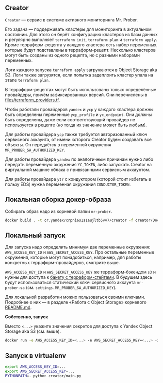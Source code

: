 ## Creator

`Creator` — сервис в системе активного мониторинга Mr. Prober.

Его задача — поддерживать кластеры для мониторинга в актуальном состоянии. Для этого он берёт конфигурацию кластеров из
базы данных и регулярно выполняет `terraform init`, `terraform plan` и `terraform apply`. 
Кроме терраформ-рецепта у каждого кластера есть набор переменных, которые будут подставлены в терраформ-рецепт. 
Несколько кластеров могут быть созданы из одного рецепта, но с разными наборами переменных.

Логи каждого запуска `terraform apply` загружаются в Object Storage aka S3.
Логи также загрузятся, если попытка задеплоить кластер упала на этапе `terraform plan`. 

В терраформ-рецептах могут быть использованы только определённые
провайдеры, причём зафиксированных версий. Они перечислены
в [files/terraform_providers.tf](files/terraform_providers.tf.json).

Чтобы работали провайдеров `yandex` и `ycp` у каждого кластера должны быть
определены переменные `ycp_profile` и `yc_endpoint`. Они должны быть определены,
даже если соответствующий провайдер не используется в рецепте
(но тогда их значение может быть любым).

Для работы провайдера `ycp` также требуется авторизованный ключ
сервисного аккаунта, от имени которого Creator будем создавать все
объекты. Он передаётся в переменной окружения `MR_PROBER_SA_AUTHORIZED_KEY`.

Для работы провайдера `yandex` по аналогичным причинам нужно либо 
передать переменную окружения `YC_TOKEN`, либо запускать Creator на виртуальной
машине облака с привязанными сервисным аккаунтом. 

Для работы провайдера `ytr` с кондуктором (которой стоит избегать
в пользу EDS) нужна переменная окружения `CONDUCTOR_TOKEN`.

## Локальная сборка докер-образа

Собирать образ надо из корневой папки `mr-prober`.

```bash
docker build . -t cr.yandex/crpni6s1s1aujltb5vv7/creator -f creator/Dockerfile
```

## Локальный запуск

Для запуска надо определить минимум две переменные окружения: 
`AWS_ACCESS_KEY_ID` и `AWS_SECRET_ACCESS_KEY`.
Про остальные переменные окружения, которые могут понадобиться, например,
для работы конкретных терраформ-провайдеров, смотрите выше.

`AWS_ACCESS_KEY_ID` и `AWS_SECRET_ACCESS_KEY` же терраформ-бэкендом `s3` и 
нужны для доступа к [бакету с терраформ-стейтами](https://console.cloud.yandex.ru/folders/yc.vpc.mr-prober/storage/bucket/mr-prober-cluster-states). 
В будущем здесь будут использоваться статический ключ сервисного аккаунта `mr-prober-sa`
(см. `settings.MR_PROBER_SA_AUTHORIZED_KEY`).

Для локальной разработки можно пользоваться своими ключами. 
Подробнее о них — в разделе «Работа с Object Storage» корневого [README.md](../README.md).

**Собственно, запуск**

Вместо `<...>` укажите значения секретов для доступа к Yandex Object Storage aka S3 (см. выше).

```bash
docker run -e AWS_ACCESS_KEY_ID=<...> -e AWS_SECRET_ACCESS_KEY=<...> -it cr.yandex/crpni6s1s1aujltb5vv7/creator
```

## Запуск в virtualenv

```bash
export AWS_ACCESS_KEY_ID=...
export AWS_SECRET_ACCESS_KEY=...
PYTHONPATH=. python creator/main.py
```

